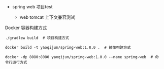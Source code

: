 
* spring web 项目test

    - web tomcat 上下文兼容测试

Docker 容器构建方式
```shell
./gradlew build  # 项目构建方式

docker build -t yaoqijun/spring-web:1.0.0 .  # 镜像构建方式

docker -dp 8080:8080 yaoqijun/spring-web:1.0.0 --name spring-web  # 命令行运行方式



```
  

